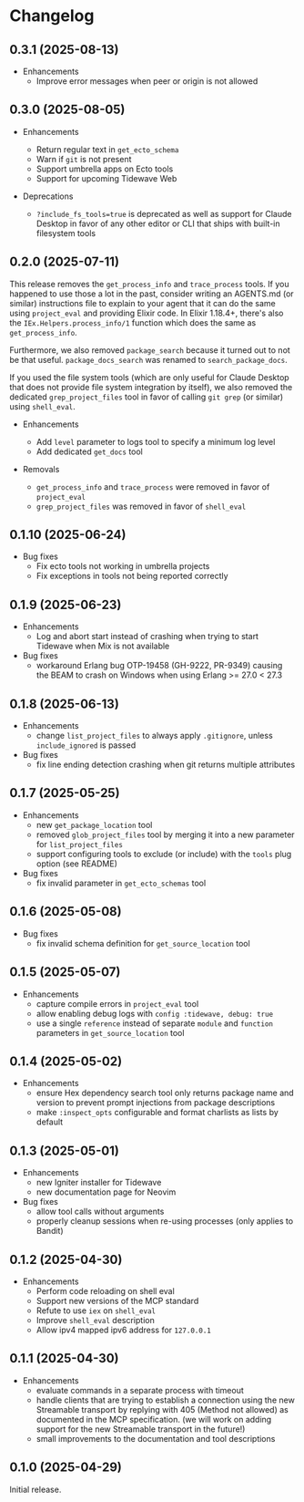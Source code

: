 # Changelog

## 0.3.1 (2025-08-13)

* Enhancements
  * Improve error messages when peer or origin is not allowed

## 0.3.0 (2025-08-05)

* Enhancements
  * Return regular text in `get_ecto_schema`
  * Warn if `git` is not present
  * Support umbrella apps on Ecto tools
  * Support for upcoming Tidewave Web

* Deprecations
  * `?include_fs_tools=true` is deprecated as well as support for Claude Desktop in favor of any other editor or CLI that ships with built-in filesystem tools

## 0.2.0 (2025-07-11)

This release removes the `get_process_info` and `trace_process` tools. If you happened to use those a lot in the past, consider writing an AGENTS.md (or similar) instructions file to explain to your agent that it can do the same using `project_eval` and providing Elixir code. In Elixir 1.18.4+, there's also the `IEx.Helpers.process_info/1` function which does the same as `get_process_info`.

Furthermore, we also removed `package_search` because it turned out to not be that useful. `package_docs_search` was renamed to `search_package_docs`.

If you used the file system tools (which are only useful for Claude Desktop that does not provide file system integration by itself), we also removed the dedicated `grep_project_files` tool in favor of calling `git grep` (or similar) using `shell_eval`.

* Enhancements
  * Add `level` parameter to logs tool to specify a minimum log level
  * Add dedicated `get_docs` tool

* Removals
  * `get_process_info` and `trace_process` were removed in favor of `project_eval`
  * `grep_project_files` was removed in favor of `shell_eval`

## 0.1.10 (2025-06-24)

* Bug fixes
  * Fix ecto tools not working in umbrella projects
  * Fix exceptions in tools not being reported correctly

## 0.1.9 (2025-06-23)

* Enhancements
  * Log and abort start instead of crashing when trying to start Tidewave when Mix is not available
* Bug fixes
  * workaround Erlang bug OTP-19458 (GH-9222, PR-9349) causing the BEAM to crash on Windows when using Erlang >= 27.0 < 27.3

## 0.1.8 (2025-06-13)

* Enhancements
  * change `list_project_files` to always apply `.gitignore`, unless `include_ignored` is passed
* Bug fixes
  * fix line ending detection crashing when git returns multiple attributes

## 0.1.7 (2025-05-25)

* Enhancements
  * new `get_package_location` tool
  * removed `glob_project_files` tool by merging it into a new parameter for `list_project_files`
  * support configuring tools to exclude (or include) with the `tools` plug option (see README)
* Bug fixes
  * fix invalid parameter in `get_ecto_schemas` tool

## 0.1.6 (2025-05-08)

* Bug fixes
  * fix invalid schema definition for `get_source_location` tool

## 0.1.5 (2025-05-07)

* Enhancements
  * capture compile errors in `project_eval` tool
  * allow enabling debug logs with `config :tidewave, debug: true`
  * use a single `reference` instead of separate `module` and `function` parameters in `get_source_location` tool

## 0.1.4 (2025-05-02)

* Enhancements
  * ensure Hex dependency search tool only returns package name and version to
    prevent prompt injections from package descriptions
  * make `:inspect_opts` configurable and format charlists as lists by default

## 0.1.3 (2025-05-01)

* Enhancements
  * new Igniter installer for Tidewave
  * new documentation page for Neovim
* Bug fixes
  * allow tool calls without arguments
  * properly cleanup sessions when re-using processes (only applies to Bandit)

## 0.1.2 (2025-04-30)

* Enhancements
  * Perform code reloading on shell eval
  * Support new versions of the MCP standard
  * Refute to use `iex` on `shell_eval`
  * Improve `shell_eval` description
  * Allow ipv4 mapped ipv6 address for `127.0.0.1`

## 0.1.1 (2025-04-30)

* Enhancements
  * evaluate commands in a separate process with timeout
  * handle clients that are trying to establish a connection using the new Streamable transport by replying with 405 (Method not allowed)
    as documented in the MCP specification. (we will work on adding support for the new Streamable transport in the future!)
  * small improvements to the documentation and tool descriptions

## 0.1.0 (2025-04-29)

Initial release.
